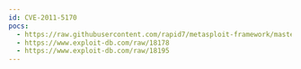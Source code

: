 ```yaml
---
id: CVE-2011-5170
pocs:
  - https://raw.githubusercontent.com/rapid7/metasploit-framework/master/modules/exploits/windows/fileformat/ccmplayer_m3u_bof.rb
  - https://www.exploit-db.com/raw/18178
  - https://www.exploit-db.com/raw/18195
---
```

